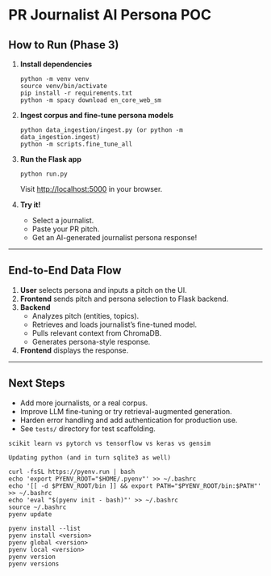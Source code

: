 # PR Journalist AI Persona POC

## How to Run (Phase 3)

1. **Install dependencies**  
   ```
   python -m venv venv
   source venv/bin/activate
   pip install -r requirements.txt
   python -m spacy download en_core_web_sm
   ```

2. **Ingest corpus and fine-tune persona models**  
   ```
   python data_ingestion/ingest.py (or python -m data_ingestion.ingest)
   python -m scripts.fine_tune_all
   ```

3. **Run the Flask app**  
   ```
   python run.py
   ```
   Visit [http://localhost:5000](http://localhost:5000) in your browser.

4. **Try it!**
   - Select a journalist.
   - Paste your PR pitch.
   - Get an AI-generated journalist persona response!

---

## End-to-End Data Flow

1. **User** selects persona and inputs a pitch on the UI.
2. **Frontend** sends pitch and persona selection to Flask backend.
3. **Backend**
    - Analyzes pitch (entities, topics).
    - Retrieves and loads journalist’s fine-tuned model.
    - Pulls relevant context from ChromaDB.
    - Generates persona-style response.
4. **Frontend** displays the response.

---

## Next Steps

- Add more journalists, or a real corpus.
- Improve LLM fine-tuning or try retrieval-augmented generation.
- Harden error handling and add authentication for production use.
- See `tests/` directory for test scaffolding.


```
scikit learn vs pytorch vs tensorflow vs keras vs gensim
```

```
Updating python (and in turn sqlite3 as well)

curl -fsSL https://pyenv.run | bash
echo 'export PYENV_ROOT="$HOME/.pyenv"' >> ~/.bashrc
echo '[[ -d $PYENV_ROOT/bin ]] && export PATH="$PYENV_ROOT/bin:$PATH"' >> ~/.bashrc
echo 'eval "$(pyenv init - bash)"' >> ~/.bashrc
source ~/.bashrc
pyenv update

pyenv install --list
pyenv install <version>
pyenv global <version>
pyenv local <version>
pyenv version
pyenv versions
```